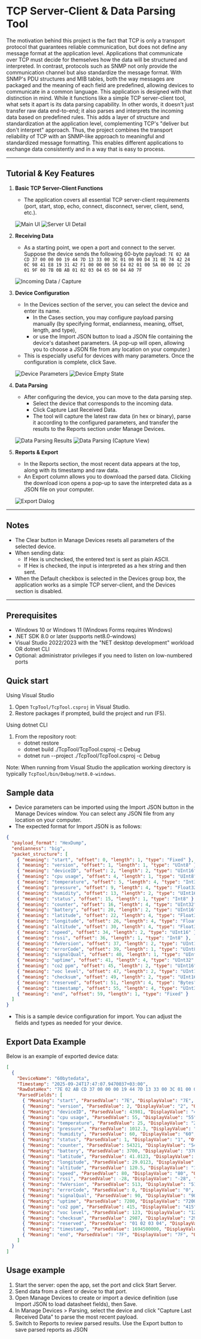 # TCP Server-Client & Data Parsing Tool

The motivation behind this project is the fact that TCP is only a transport protocol that guarantees reliable communication, but does not define any message format at the application level. Applications that communicate over TCP must decide for themselves how the data will be structured and interpreted.
In contrast, protocols such as SNMP not only provide the communication channel but also standardize the message format. With SNMP's PDU structures and MIB tables, both the way messages are packaged and the meaning of each field are predefined, allowing devices to communicate in a common language.
This application is designed with that distinction in mind. While it functions like a simple TCP server-client tool, what sets it apart is its data parsing capability. In other words, it doesn't just transfer raw data end-to-end; it also parses and interprets the incoming data based on predefined rules. This adds a layer of structure and standardization at the application level, complementing TCP's "deliver but don't interpret" approach.
Thus, the project combines the transport reliability of TCP with an SNMP-like approach to meaningful and standardized message formatting. This enables different applications to exchange data consistently and in a way that is easy to process.

________________________________________

## Tutorial & Key Features

1. **Basic TCP Server-Client Functions**
   - The application covers all essential TCP server-client requirements (port, start, stop, echo, connect, disconnect, server, client, send, etc.).

   ![Main UI](.TCPTool/docs/screenshot.png)
   ![Server UI Detail](./docs/screenshot3.png)
   
2. **Receiving Data**
   - As a starting point, we open a port and connect to the server. Suppose the device sends the following 60-byte payload:
     `7E 02 AB CD 37 00 00 00 19 44 7D 13 33 00 3C 01 00 00 D4 31 0E 74 42 24 0C 98 41 E8 19 31 42 F1 00 00 00 50 E4 02 01 00 5A 00 00 1C 20 01 9F 00 7B 0B AB 01 02 03 04 65 00 04 A0 7F`

   ![Incoming Data / Capture](./docs/data_parsing2.png)
   
3. **Device Configuration**
   - In the Devices section of the server, you can select the device and enter its name.
     - In the Cases section, you may configure payload parsing manually (by specifying format, endianness, meaning, offset, length, and type),
     - or use the Import JSON button to load a JSON file containing the device's datasheet parameters. (A pop-up will open, allowing you to choose a JSON file from any location on your computer.)
   - This is especially useful for devices with many parameters. Once the configuration is complete, click Save.

   ![Device Parameters](./docs/device_config1.png)
   ![Device Empty State](./docs/device_config2.png)

4. **Data Parsing**
   - After configuring the device, you can move to the data parsing step.
     - Select the device that corresponds to the incoming data.
     - Click Capture Last Received Data.
     - The tool will capture the latest raw data (in hex or binary), parse it according to the configured parameters, and transfer the results to the Reports section under Manage Devices.

   ![Data Parsing Results](./docs/data_parsing1.png)
   ![Data Parsing (Capture View)](./docs/data_parsing3.png)

5. **Reports & Export**
   - In the Reports section, the most recent data appears at the top, along with its timestamp and raw data.
   - An Export column allows you to download the parsed data. Clicking the download icon opens a pop-up to save the interpreted data as a JSON file on your computer.

   ![Export Dialog](./docs/reports_export1.png)

________________________________________

## Notes
- The Clear button in Manage Devices resets all parameters of the selected device.
- When sending data:
  - If Hex is unchecked, the entered text is sent as plain ASCII.
  - If Hex is checked, the input is interpreted as a hex string and then sent.
- When the Default checkbox is selected in the Devices group box, the application works as a simple TCP server-client, and the Devices section is disabled.

---

## Prerequisites

- Windows 10 or Windows 11 (Windows Forms requires Windows)
- .NET SDK 8.0 or later (supports net8.0-windows)
- Visual Studio 2022/2023 with the "NET desktop development" workload OR dotnet CLI
- Optional: administrator privileges if you need to listen on low-numbered ports

## Quick start

Using Visual Studio
1. Open `TcpTool/TcpTool.csproj` in Visual Studio.
2. Restore packages if prompted, build the project and run (F5).

Using dotnet CLI
1. From the repository root:
   - dotnet restore
   - dotnet build ./TcpTool/TcpTool.csproj -c Debug
   - dotnet run --project ./TcpTool/TcpTool.csproj -c Debug

Note: When running from Visual Studio the application working directory is typically `TcpTool/bin/Debug/net8.0-windows`.

## Sample data

- Device parameters can be imported using the Import JSON button in the Manage Devices window. You can select any JSON file from any location on your computer.
- The expected format for Import JSON is as follows:

```json
{
  "payload_format": "HexDump",
  "endianness": "big",
  "packet_structure": [
    { "meaning": "start", "offset": 0, "length": 1, "type": "Fixed" },
    { "meaning": "version", "offset": 1, "length": 1, "type": "UInt8" },
    { "meaning": "deviceID", "offset": 2, "length": 2, "type": "UInt16" },
    { "meaning": "cpu usage", "offset": 4, "length": 1, "type": "UInt8" },
    { "meaning": "temperature", "offset": 5, "length": 4, "type": "Int32" },
    { "meaning": "pressure", "offset": 9, "length": 4, "type": "Float32" },
    { "meaning": "humidity", "offset": 13, "length": 2, "type": "UInt16" },
    { "meaning": "status", "offset": 15, "length": 1, "type": "Int8" },
    { "meaning": "counter", "offset": 16, "length": 4, "type": "UInt32" },
    { "meaning": "battery", "offset": 20, "length": 2, "type": "UInt16" },
    { "meaning": "latitude", "offset": 22, "length": 4, "type": "Float32" },
    { "meaning": "longitude", "offset": 26, "length": 4, "type": "Float32" },
    { "meaning": "altitude", "offset": 30, "length": 4, "type": "Float32" },
    { "meaning": "speed", "offset": 34, "length": 2, "type": "UInt16" },
    { "meaning": "rssi", "offset": 36, "length": 1, "type": "Int8" },
    { "meaning": "fwVersion", "offset": 37, "length": 2, "type": "UInt16" },
    { "meaning": "errorCode", "offset": 39, "length": 1, "type": "UInt8" },
    { "meaning": "signalQual", "offset": 40, "length": 1, "type": "UInt8" },
    { "meaning": "uptime", "offset": 41, "length": 4, "type": "UInt32" },
    { "meaning": "co2 ppm", "offset": 45, "length": 2, "type": "UInt16" },
    { "meaning": "voc level", "offset": 47, "length": 2, "type": "UInt16" },
    { "meaning": "checksum", "offset": 49, "length": 2, "type": "UInt16" },
    { "meaning": "reserved", "offset": 51, "length": 4, "type": "Bytes" },
    { "meaning": "timestamp", "offset": 55, "length": 4, "type": "UInt32" },
    { "meaning": "end", "offset": 59, "length": 1, "type": "Fixed" }
  ]
}
```

- This is a sample device configuration for import. You can adjust the fields and types as needed for your device.

## Export Data Example

Below is an example of exported device data:

```json
[
  {
    "DeviceName": "60bytedata",
    "Timestamp": "2025-09-24T17:47:07.9470037+03:00",
    "RawDataHex": "7E 02 AB CD 37 00 00 00 19 44 7D 13 33 00 3C 01 00 00 D4 31 0E 74 42 24 0C 98 41 E8 19 31 42 F1 00 00 00 50 E4 02 01 00 5A 00 00 1C 20 01 9F 00 7B 0B AB 01 02 03 04 65 00 04 A0 7F",
    "ParsedFields": [
      { "Meaning": "start", "ParsedValue": "7E", "DisplayValue": "7E", "Offset": 0, "Length": 1, "Type": 8 },
      { "Meaning": "version", "ParsedValue": 2, "DisplayValue": "2", "Offset": 1, "Length": 1, "Type": 0 },
      { "Meaning": "deviceID", "ParsedValue": 43981, "DisplayValue": "43981", "Offset": 2, "Length": 2, "Type": 2 },
      { "Meaning": "cpu usage", "ParsedValue": 55, "DisplayValue": "55", "Offset": 4, "Length": 1, "Type": 0 },
      { "Meaning": "temperature", "ParsedValue": 25, "DisplayValue": "25", "Offset": 5, "Length": 4, "Type": 5 },
      { "Meaning": "pressure", "ParsedValue": 1012.3, "DisplayValue": "1012.299988", "Offset": 9, "Length": 4, "Type": 6 },
      { "Meaning": "humidity", "ParsedValue": 60, "DisplayValue": "60", "Offset": 13, "Length": 2, "Type": 2 },
      { "Meaning": "status", "ParsedValue": 1, "DisplayValue": "1", "Offset": 15, "Length": 1, "Type": 1 },
      { "Meaning": "counter", "ParsedValue": 54321, "DisplayValue": "54321", "Offset": 16, "Length": 4, "Type": 4 },
      { "Meaning": "battery", "ParsedValue": 3700, "DisplayValue": "3700", "Offset": 20, "Length": 2, "Type": 2 },
      { "Meaning": "latitude", "ParsedValue": 41.0123, "DisplayValue": "41.012299", "Offset": 22, "Length": 4, "Type": 6 },
      { "Meaning": "longitude", "ParsedValue": 29.0123, "DisplayValue": "29.012300", "Offset": 26, "Length": 4, "Type": 6 },
      { "Meaning": "altitude", "ParsedValue": 120.5, "DisplayValue": "120.500000", "Offset": 30, "Length": 4, "Type": 6 },
      { "Meaning": "speed", "ParsedValue": 80, "DisplayValue": "80", "Offset": 34, "Length": 2, "Type": 2 },
      { "Meaning": "rssi", "ParsedValue": -28, "DisplayValue": "-28", "Offset": 36, "Length": 1, "Type": 1 },
      { "Meaning": "fwVersion", "ParsedValue": 513, "DisplayValue": "513", "Offset": 37, "Length": 2, "Type": 2 },
      { "Meaning": "errorCode", "ParsedValue": 0, "DisplayValue": "0", "Offset": 39, "Length": 1, "Type": 0 },
      { "Meaning": "signalQual", "ParsedValue": 90, "DisplayValue": "90", "Offset": 40, "Length": 1, "Type": 0 },
      { "Meaning": "uptime", "ParsedValue": 7200, "DisplayValue": "7200", "Offset": 41, "Length": 4, "Type": 4 },
      { "Meaning": "co2 ppm", "ParsedValue": 415, "DisplayValue": "415", "Offset": 45, "Length": 2, "Type": 2 },
      { "Meaning": "voc level", "ParsedValue": 123, "DisplayValue": "123", "Offset": 47, "Length": 2, "Type": 2 },
      { "Meaning": "checksum", "ParsedValue": 2987, "DisplayValue": "2987", "Offset": 49, "Length": 2, "Type": 2 },
      { "Meaning": "reserved", "ParsedValue": "01 02 03 04", "DisplayValue": "01 02 03 04", "Offset": 51, "Length": 4, "Type": 8 },
      { "Meaning": "timestamp", "ParsedValue": 1694500000, "DisplayValue": "1694500000", "Offset": 55, "Length": 4, "Type": 4 },
      { "Meaning": "end", "ParsedValue": "7F", "DisplayValue": "7F", "Offset": 59, "Length": 1, "Type": 8 }
    ]
  }
]
```

## Usage example

1. Start the server: open the app, set the port and click Start Server.
2. Send data from a client or device to that port.
3. Open Manage Devices to create or import a device definition (use Import JSON to load datasheet fields), then Save.
4. In Manage Devices > Parsing, select the device and click "Capture Last Received Data" to parse the most recent payload.
5. Switch to Reports to review parsed results. Use the Export button to save parsed reports as JSON


